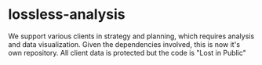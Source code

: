 # lossless-analysis
We support various clients in strategy and planning, which requires analysis and data visualization. Given the dependencies involved, this is now it's own repository. All client data is protected but the code is "Lost in Public"

